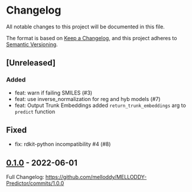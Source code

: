 # Changelog

All notable changes to this project will be documented in this file.

The format is based on [Keep a Changelog](https://keepachangelog.com/en/1.0.0/),
and this project adheres to [Semantic Versioning](https://semver.org/spec/v2.0.0.html).

## [Unreleased]

### Added

- feat: warn if failing SMILES (#3)
- feat: use inverse_normalization for reg and hyb models (#7)
- feat: Output Trunk Embeddings
  added `return_trunk_embeddings` arg to `predict` function

## Fixed

- fix: rdkit-python incompatibility #4 (#8)

## [0.1.0](https://github.com/melloddy/MELLODDY-Predictor/releases/tag/1.0.0) - 2022-06-01

Full Changelog: https://github.com/melloddy/MELLODDY-Predictor/commits/1.0.0
